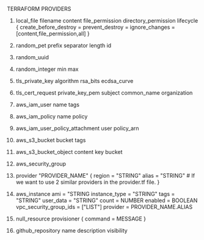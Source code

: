 TERRAFORM PROVIDERS

1. local_file
    filename
    content
    file_permission
    directory_permission
    lifecycle {
        create_before_destroy = <boolean>
        prevent_destroy = <boolean>
        ignore_changes = [content,file_permission,all]
    }

2. random_pet
    prefix
    separator
    length
    id

3. random_uuid

4. random_integer
    min
    max

5. tls_private_key
    algorithm
    rsa_bits
    ecdsa_curve

6. tls_cert_request
    private_key_pem
    subject
        common_name
        organization

7. aws_iam_user
    name
    tags

8. aws_iam_policy
    name
    policy

9. aws_iam_user_policy_attachment
       user
    policy_arn

10. aws_s3_bucket
        bucket
        tags

11. aws_s3_bucket_object
        content
        key
        bucket

12. aws_security_group

16. provider "PROVIDER_NAME" {
        region = "STRING"
        alias = "STRING" # If we want to use 2 similar providers in the provider.tf file.
}

13. aws_instance
        ami = "STRING
        instance_type = "STRING"
        tags = "STRING"
        user_data = "STRING"
        count = NUMBER
        enabled = BOOLEAN
        vpc_security_group_ids = ["LIST"]
        provider = PROVIDER_NAME.ALIAS

14. null_resource
        provisioner {
            command = MESSAGE
        }

15. github_repository
        name
        description
        visibility

